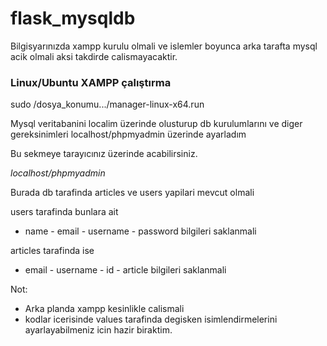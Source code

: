 # flask_mysqldb

Bilgisyarınızda xampp kurulu olmali ve islemler boyunca arka tarafta mysql acik olmali aksi takdirde calismayacaktir.

### Linux/Ubuntu XAMPP çalıştırma
sudo /dosya_konumu.../manager-linux-x64.run 

Mysql veritabanini localim üzerinde olusturup db kurulumlarını ve diger gereksinimleri localhost/phpmyadmin üzerinde ayarladım

Bu sekmeye tarayıcınız üzerinde acabilirsiniz.

*localhost/phpmyadmin*  

Burada db tarafinda articles ve users yapilari mevcut olmali 

users tarafinda bunlara ait

- name - email - username - password bilgileri saklanmali 

articles tarafinda ise

- email - username - id - article bilgileri saklanmali

Not:
- Arka planda xampp kesinlikle calismali
- kodlar icerisinde values tarafinda degisken isimlendirmelerini ayarlayabilmeniz icin hazir biraktim.
